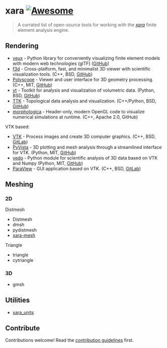 # xara [![Awesome](https://awesome.re/badge.svg)](https://awesome.re)

> A currated list of open-source tools for working with the [*xara*](https://xara.so)
> finite element analysis engine.


## Rendering

- [veux](https://veux.io) - Python library for conveniently visualizing finite element models with modern web technologies (glTF) ([GitHub](https://github.com/stairlab/veux))
- [f3d](https://f3d.app/) - Cross-platform, fast, and minimalist 3D viewer with scientific visualization tools.
  (C++, BSD, [GitHub](https://github.com/f3d-app/f3d))
- [Polyscope](https://polyscope.run/) - Viewer and user interface for 3D geometry processing.
  (C++, MIT, [GitHub](https://github.com/nmwsharp/polyscope))
- [yt](https://yt-project.org/) - Toolkit for analysis and visualization of volumetric data.
  (Python, BSD, [GitHub](https://github.com/yt-project/yt))
- [TTK](https://topology-tool-kit.github.io/) - Topological data analysis and visualization.
  (C++/Python, BSD, [GitHub](https://github.com/topology-tool-kit/ttk))
- [morphologica](https://github.com/ABRG-Models/morphologica) - Header-only, modern OpenGL code to visualize numerical simulations at runtime. (C++, Apache 2.0, GitHub)

VTK based:
- [VTK](https://vtk.org/) - Process images and create 3D computer graphics.
  (C++, BSD, [GitLab](https://gitlab.kitware.com/vtk/vtk))
- [PyVista](https://docs.pyvista.org/) - 3D plotting and mesh analysis through a streamlined interface for VTK.
  (Python, MIT, [GitHub](https://github.com/pyvista/pyvista))
- [vedo](https://vedo.embl.es) - Python module for scientific analysis of 3D data based on VTK and Numpy
  (Python, MIT, [GitHub](https://github.com/marcomusy/vedo))
- [ParaView](https://www.paraview.org) - GUI application based on VTK.
  (C++, BSD, [GitLab](https://gitlab.kitware.com/paraview/paraview))

## Meshing

### 2D

Distmesh
- Distmesh
- dmsh
- pydistmesh
- [xara-mesh](https://pypi.org/project/xara_mesh)

Triangle
- triangle
- cytriangle

### 3D

- gmsh


## Utilities

- [xara_units](https://github.com/chrystalchern/xara_units)


## Contribute

Contributions welcome! Read the [contribution guidelines](contributing.md) first.
